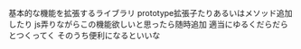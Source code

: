 基本的な機能を拡張するライブラリ
prototype拡張子たりあるいはメソッド追加したり
js弄りながらこの機能欲しいと思ったら随時追加
適当にゆるくだらだらとつくってく
そのうち便利になるといいな
